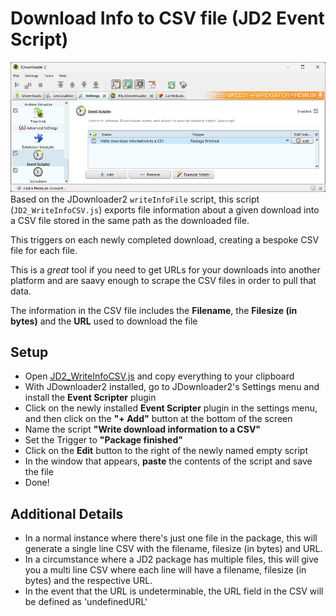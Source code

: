 # Download Info to CSV file (JD2 Event Script)
![Image of JDownloader2](https://github.com/ALonelyJuicebox/JD2_WriteInfoCSV/blob/main/JDownloader.png)
Based on the JDownloader2 `writeInfoFile` script, this script (`JD2_WriteInfoCSV.js`) exports file information about a given download into a CSV file stored in the same path as the downloaded file. 

This triggers on each newly completed download, creating a bespoke CSV file for each file.

This is a *great* tool if you need to get URLs for your downloads into another platform and are saavy enough to scrape the CSV files in order to pull that data.
 
The information in the CSV file includes the **Filename**, the **Filesize (in bytes)** and the **URL** used to download the file
 
## Setup
- Open [JD2_WriteInfoCSV.js](https://github.com/ALonelyJuicebox/JD2_WriteInfoCSV/blob/main/JD2_WriteInfoCSV.js) and copy everything to your clipboard
- With JDownloader2 installed, go to JDownloader2's Settings menu and install the **Event Scripter** plugin
- Click on the newly installed **Event Scripter** plugin in the settings menu, and then click on the **"+ Add"** button at the bottom of the screen
- Name the script **"Write download information to a CSV"**
- Set the Trigger to **"Package finished"**
- Click on the **Edit** button to the right of the newly named empty script
- In the window that appears, **paste** the contents of the script and save the file
- Done!
 
## Additional Details 
- In a normal instance where there's just one file in the package, this will generate a single line CSV with the filename, filesize (in bytes) and URL.
- In a circumstance where a JD2 package has multiple files, this will give you a multi line CSV where each line will have a filename, filesize (in bytes) and the respective URL.
- In the event that the URL is undeterminable, the URL field in the CSV will be defined as 'undefinedURL'

